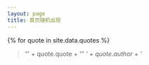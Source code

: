 ```yaml
---
layout: page
title: 首页随机出现
---
```


{% for quote in site.data.quotes %}
<blockquote>&ldquo;' + quote.quote + '&rdquo;  <cite>' + quote.author + '</cite></blockquote>
